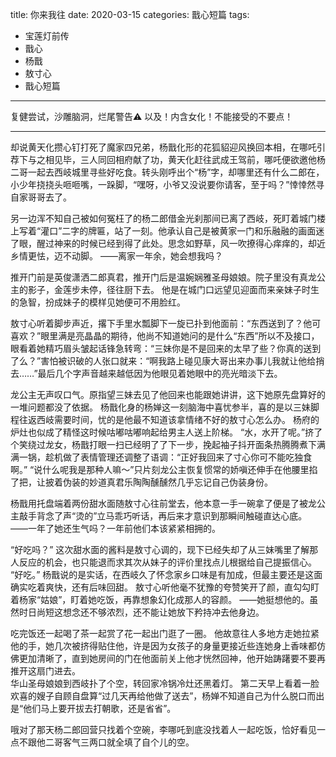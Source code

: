 title:	你来我往
date:	2020-03-15
categories: 戬心短篇
tags:
- 宝莲灯前传
- 戬心
- 杨戬
- 敖寸心
- 戬心短篇
---

复健尝试，沙雕脑洞，烂尾警告⚠️
以及！内含女化！不能接受的不要点！<!--more-->

---
却说黄天化攒心钉打死了魔家四兄弟，杨戬化形的花狐貂迎风换回本相，在哪吒引荐下与之相见毕，三人同回相府献了功，黄天化赶往武成王驾前，哪吒便欲邀他杨二哥一起去西岐城里寻些好吃食。转头刚呼出个“杨”字，却哪里还有什么二郎在，小少年挠挠头咂咂嘴，一跺脚，“嘿呀，小爷又没说要你请客，至于吗？”悻悻然寻自家哥哥去了。

另一边浑不知自己被如何冤枉了的杨二郎借金光刹那间已离了西岐，死盯着城门楼上写着“灌口”二字的牌匾，站了一刻。他承认自己是被黄家一门和乐融融的画面迷了眼，醒过神来的时候已经到得了此处。思念如野草，风一吹撩得心痒痒的，却近乡情更怯，迈不动脚。
——离家一年余，她会想我吗？

推开门前是英俊潇洒二郎真君，推开门后是温婉娴雅圣母娘娘。院子里没有真龙公主的影子，金莲步未停，径往厨下去。
他是在城门口远望见迎面而来亲妹子时生的急智，扮成妹子的模样见她便可不用脸红。

敖寸心听着脚步声近，撂下手里水瓢脚下一旋已扑到他面前：“东西送到了？他可喜欢？”眼里满是亮晶晶的期待，他尚不知道她问的是什么“东西”所以不及接口，眼看着她精巧眉头皱起话锋急转弯：“三妹你是不是回来的太早了些？你真的送到了么？”害怕被识破的人张口就来：“啊我路上碰见康大哥出来办事儿我就让他给捎去……”最后几个字声音越来越低因为他眼见着她眼中的亮光暗淡下去。

龙公主无声叹口气。原指望三妹去见了他回来也能跟她讲讲，这下她原先盘算好的一堆问题都没了依据。
杨戬化身的杨婵这一刻脑海中喜忧参半，喜的是以三妹脚程往返西岐需要时间，忧的是他最不知道该拿情绪不好的敖寸心怎么办。
杨府的炉灶也似成了精怪这时候咕嘟咕嘟响起给男主人送上阶梯。
“水，水开了呢。”挤了个笑绕过龙女，杨戬打眼一扫已经明了了下一步，挽起袖子抖开面条热腾腾煮下满满一锅，趁机做了表情管理还调整了语调：“正好我回来了寸心你可不能吃独食啊。”
“说什么呢我是那种人嘛～”只片刻龙公主恢复惯常的娇嗔还伸手在他腰里掐了把，让披着伪装的妙道真君乐陶陶醺醺然几乎忘记自己伪装身份。

杨戬用托盘端着两份甜水面随敖寸心往前堂去，他本意一手一碗拿了便是了被龙公主敲手背念了声“烫的”立马乖巧听话，再后来才意识到那瞬间触碰直达心底。
——一年了她还生气吗？一年前他们本该紧紧相拥的。

“好吃吗？”
这次甜水面的酱料是敖寸心调的，现下已经失却了从三妹嘴里了解那人反应的机会，也只能退而求其次从妹子的评价里找点儿根据给自己提振信心。
“好吃。”
杨戬说的是实话，在西岐久了怀念家乡口味是有加成，但最主要还是这面确实吃着爽快，还有后味回甜。
敖寸心听他毫不犹豫的夸赞笑开了颜，直勾勾盯着杨家“姑娘”，盯着她吃饭，再靠想象幻化成那人的容颜。
——她挺想他的。虽然时日尚短这想念还不够浓烈，还不能让她放下矜持冲去他身边。

吃完饭还一起喝了茶一起赏了花一起出门逛了一圈。
他故意往人多地方走她拉紧他的手，她几次被挤得贴住他，许是因为女孩子的身量更接近些连她身上香味都仿佛更加清晰了，直到她房间的门在他面前关上他才恍然回神，他开始踌躇要不要再推开这扇门进去。
</br>
华山圣母娘娘到西岐扑了个空，转回家冷锅冷灶还黑着灯。
第二天早上看着一脸欢喜的嫂子自顾自盘算“过几天再给他做了送去”，杨婵不知道自己为什么脱口而出是“他们马上要开拔去打朝歌，还是省省”。

哦对了那天杨二郎回营只找着个空碗，李哪吒到底没找着人一起吃饭，恰好看见一点不跟他二哥客气三两口就全填了自个儿的空。
